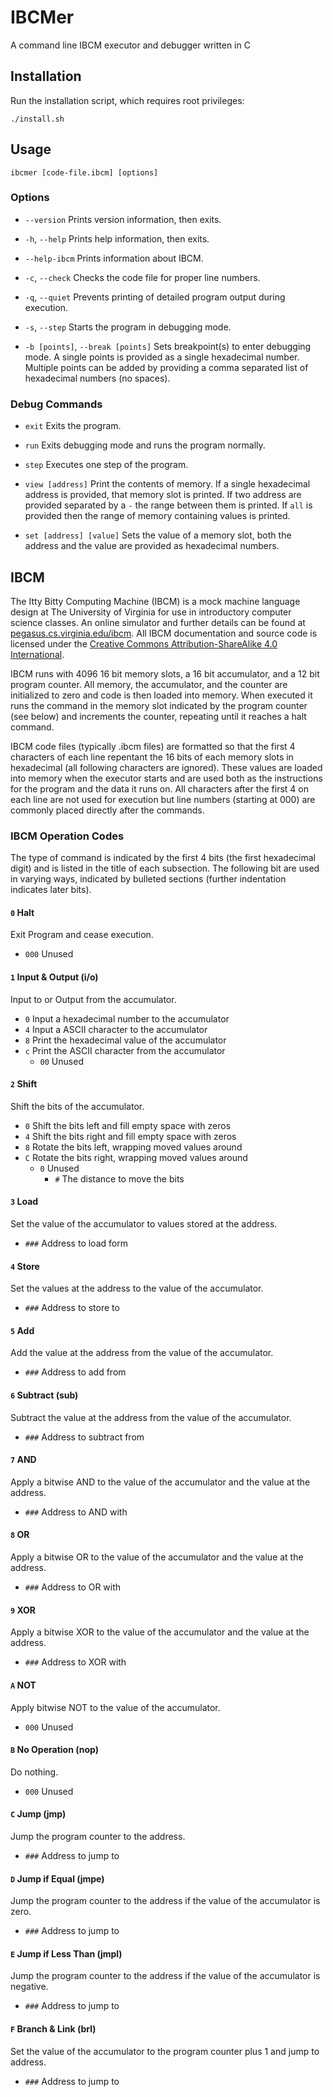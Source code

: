 # IBCMer
A command line IBCM executor and debugger written in C


## Installation
Run the installation script, which requires root privileges:

	./install.sh


## Usage

	ibcmer [code-file.ibcm] [options]

### Options
- `--version` Prints version information, then exits.

- `-h`, `--help` Prints help information, then exits.

- `--help-ibcm` Prints information about IBCM.

- `-c`, `--check` Checks the code file for proper line numbers.

- `-q`, `--quiet` Prevents printing of detailed program output during execution.

- `-s`, `--step` Starts the program in debugging mode.

- `-b [points]`, `--break [points]` Sets breakpoint(s) to enter debugging mode. A single points is provided as a single hexadecimal number. Multiple points can be added by providing a comma separated list of hexadecimal numbers (no spaces).

### Debug Commands
- `exit` Exits the program.

- `run` Exits debugging mode and runs the program normally.

- `step` Executes one step of the program.

-  `view [address]` Print the contents of memory. If a single hexadecimal address is provided, that memory slot is printed. If two address are provided separated by a `-` the range between them is printed. If `all` is provided then the range of memory containing values is printed.

- `set [address] [value]` Sets the value of a memory slot, both the address and the value are provided as hexadecimal numbers.


## IBCM
The Itty Bitty Computing Machine (IBCM) is a mock machine language design at The University of Virginia for use in introductory computer science classes. An online simulator and further details can be found at [pegasus.cs.virginia.edu/ibcm](http://pegasus.cs.virginia.edu/ibcm/index.html). All IBCM documentation and source code is licensed under the [Creative Commons Attribution-ShareAlike 4.0 International](http://creativecommons.org/licenses/by-sa/4.0/).

IBCM runs with 4096 16 bit memory slots, a 16 bit accumulator, and a 12 bit program counter. All memory, the accumulator, and the counter are initialized to zero and code is then loaded into memory. When executed it runs the command in the memory slot indicated by the program counter (see below) and increments the counter, repeating until it reaches a halt command.

IBCM code files (typically .ibcm files) are formatted so that the first 4 characters of each line repentant the 16 bits of each memory slots in hexadecimal (all following characters are ignored). These values are loaded into memory when the executor starts and are used both as the instructions for the program and the data it runs on. All characters after the first 4 on each line are not used for execution but line numbers (starting at 000) are commonly placed directly after the commands.

### IBCM Operation Codes
The type of command is indicated by the first 4 bits (the first hexadecimal digit) and is listed in the title of each subsection. The following bit are used in varying ways, indicated by bulleted sections (further indentation indicates later bits).

#### `0` Halt
Exit Program and cease execution.
- `000` Unused

#### `1` Input & Output (i/o)
Input to or Output from the accumulator.
- `0` Input a hexadecimal number to the accumulator
- `4` Input a ASCII character to the accumulator
- `8` Print the hexadecimal value of the accumulator
- `c` Print the ASCII character from the accumulator
	- `00` Unused

#### `2` Shift
Shift the bits of the accumulator.
- `0` Shift the bits left and fill empty space with zeros
- `4` Shift the bits right and fill empty space with zeros
- `8` Rotate the bits left, wrapping moved values around
- `C` Rotate the bits right, wrapping moved values around
	- `0` Unused
		- `#` The distance to move the bits

#### `3` Load
Set the value of the accumulator to values stored at the address.
- `###` Address to load form

#### `4` Store
Set the values at the address to the value of the accumulator.
- `###` Address to store to

#### `5` Add
Add the value at the address from the value of the accumulator.
- `###` Address to add from

#### `6` Subtract (sub)
Subtract the value at the address from the value of the accumulator.
- `###` Address to subtract from

#### `7` AND
Apply a bitwise AND to the value of the accumulator and the value at the address.
- `###` Address to AND with

#### `8` OR
Apply a bitwise OR to the value of the accumulator and the value at the address.
- `###` Address to OR with

#### `9` XOR
Apply a bitwise XOR to the value of the accumulator and the value at the address.
- `###` Address to XOR with

#### `A` NOT
Apply bitwise NOT to the value of the accumulator.
- `000` Unused

#### `B` No Operation (nop)
Do nothing.
- `000` Unused

#### `C` Jump (jmp)
Jump the program counter to the address.
- `###` Address to jump to

#### `D` Jump if Equal (jmpe)
Jump the program counter to the address if the value of the accumulator is zero.
- `###` Address to jump to

#### `E` Jump if Less Than (jmpl)
Jump the program counter to the address if the value of the accumulator is negative.
- `###` Address to jump to

#### `F` Branch & Link (brl)
Set the value of the accumulator to the program counter plus 1 and jump to address.
- `###` Address to jump to
